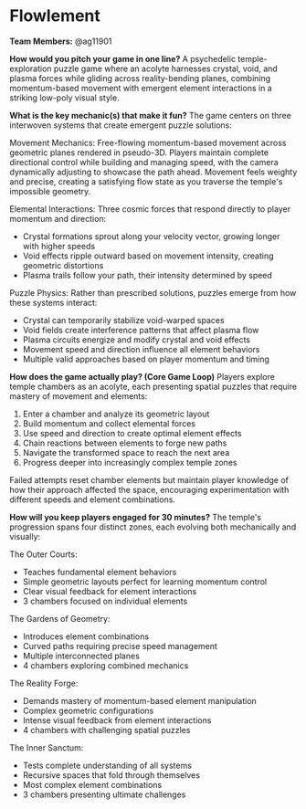 # Flowlement

**Team Members:** @ag11901

**How would you pitch your game in one line?**
A psychedelic temple-exploration puzzle game where an acolyte harnesses crystal, void, and plasma forces while gliding across reality-bending planes, combining momentum-based movement with emergent element interactions in a striking low-poly visual style.

**What is the key mechanic(s) that make it fun?**
The game centers on three interwoven systems that create emergent puzzle solutions:

Movement Mechanics:
Free-flowing momentum-based movement across geometric planes rendered in pseudo-3D. Players maintain complete directional control while building and managing speed, with the camera dynamically adjusting to showcase the path ahead. Movement feels weighty and precise, creating a satisfying flow state as you traverse the temple's impossible geometry.

Elemental Interactions:
Three cosmic forces that respond directly to player momentum and direction:
- Crystal formations sprout along your velocity vector, growing longer with higher speeds
- Void effects ripple outward based on movement intensity, creating geometric distortions
- Plasma trails follow your path, their intensity determined by speed

Puzzle Physics:
Rather than prescribed solutions, puzzles emerge from how these systems interact:
- Crystal can temporarily stabilize void-warped spaces
- Void fields create interference patterns that affect plasma flow
- Plasma circuits energize and modify crystal and void effects
- Movement speed and direction influence all element behaviors
- Multiple valid approaches based on player momentum and timing

**How does the game actually play? (Core Game Loop)**
Players explore temple chambers as an acolyte, each presenting spatial puzzles that require mastery of movement and elements:
1. Enter a chamber and analyze its geometric layout
2. Build momentum and collect elemental forces
3. Use speed and direction to create optimal element effects
4. Chain reactions between elements to forge new paths
5. Navigate the transformed space to reach the next area
6. Progress deeper into increasingly complex temple zones

Failed attempts reset chamber elements but maintain player knowledge of how their approach affected the space, encouraging experimentation with different speeds and element combinations.

**How will you keep players engaged for 30 minutes?**
The temple's progression spans four distinct zones, each evolving both mechanically and visually:

The Outer Courts:
- Teaches fundamental element behaviors
- Simple geometric layouts perfect for learning momentum control
- Clear visual feedback for element interactions
- 3 chambers focused on individual elements

The Gardens of Geometry:
- Introduces element combinations
- Curved paths requiring precise speed management
- Multiple interconnected planes
- 4 chambers exploring combined mechanics

The Reality Forge:
- Demands mastery of momentum-based element manipulation
- Complex geometric configurations
- Intense visual feedback from element interactions
- 4 chambers with challenging spatial puzzles

The Inner Sanctum:
- Tests complete understanding of all systems
- Recursive spaces that fold through themselves
- Most complex element combinations
- 3 chambers presenting ultimate challenges

